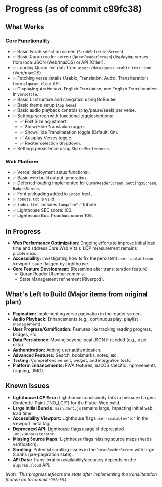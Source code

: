 # Progress (as of commit c99fc38)

## What Works

### Core Functionality
- ✅ Basic Surah selection screen (`SurahSelectionScreen`).
- ✅ Basic Quran reader screen (`QuranReaderScreen`) displaying verses from local JSON (Web/macOS) or API (Other).
- ✅ Loading Quran text data from `assets/data/quran_arabic_text.json` (Web/macOS).
- ✅ Fetching verse details (Arabic, Translation, Audio, Transliteration) from `alquran.cloud` API.
- ✅ Displaying Arabic text, English Translation, and English Transliteration in `VerseTile`.
- ✅ Basic UI structure and navigation using GoRouter.
- ✅ Basic theme setup (`AppTheme`).
- ✅ Basic audio playback controls (play/pause/seek) per verse.
- ✅ Settings screen with functional toggles/options:
    - ✅ Font Size adjustment.
    - ✅ Show/Hide Translation toggle.
    - ✅ Show/Hide Transliteration toggle (Default: On).
    - ✅ Autoplay Verses toggle.
    - ✅ Reciter selection dropdown.
- ✅ Settings persistence using `SharedPreferences`.

### Web Platform
- ✅ Vercel deployment setup functional.
- ✅ Basic web build output generation.
- ✅ Deferred loading implemented for `QuranReaderScreen`, `SettingsScreen`, `BadgesScreen`.
- ✅ Font preloading added to `index.html`.
- ✅ `robots.txt` is valid.
- ✅ `index.html` includes `lang="en"` attribute.
- ✅ Lighthouse SEO score: 100.
- ✅ Lighthouse Best Practices score: 100.

## In Progress

- **Web Performance Optimization:** Ongoing efforts to improve initial load time and address Core Web Vitals. LCP measurement remains problematic.
- **Accessibility:** Investigating how to fix the persistent `user-scalable=no` viewport issue flagged by Lighthouse.
- **Core Feature Development:** (Resuming after transliteration feature)
    - Quran Reader UI enhancements.
    - State Management refinement (Riverpod).

## What's Left to Build (Major items from original plan)

- **Pagination:** Implementing verse pagination in the reader screen.
- **Audio Playback:** Enhancements (e.g., continuous play, playlist management).
- **User Progress/Gamification:** Features like tracking reading progress, badges, etc.
- **Data Persistence:** Moving beyond local JSON if needed (e.g., user data).
- **Authentication:** Adding user authentication.
- **Advanced Features:** Search, bookmarks, notes, etc.
- **Testing:** Comprehensive unit, widget, and integration tests.
- **Platform Enhancements:** PWA features, macOS specific improvements (signing, DMG).

## Known Issues

- **Lighthouse LCP Error:** Lighthouse consistently fails to measure Largest Contentful Paint ("NO_LCP") for the Flutter Web build.
- **Large Initial Bundle:** `main.dart.js` remains large, impacting initial web load time.
- **Accessibility Viewport:** Lighthouse flags `user-scalable="no"` in the viewport meta tag.
- **Deprecated API:** Lighthouse flags usage of deprecated `IntlV8BreakIterator`.
- **Missing Source Maps:** Lighthouse flags missing source maps (needs verification).
- **Scrolling:** Potential scrolling issues in the `QuranReaderScreen` with large Surahs (pre-pagination state).
- **API Data:** Transliteration availability/accuracy depends on the `alquran.cloud` API.

*(Note: This progress reflects the state after implementing the transliteration feature up to commit `c99fc38`.)*
